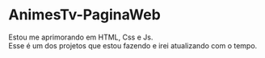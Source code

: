 # AnimesTv-PaginaWeb
Estou me aprimorando em HTML, Css e Js. <br>
Esse é um dos projetos que estou fazendo e irei atualizando com o tempo.
